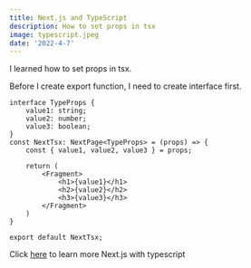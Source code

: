 ```yaml
---
title: Next.js and TypeScript
description: How to set props in tsx
image: typescript.jpeg
date: '2022-4-7'
---
```


I learned how to set props in tsx.

Before I create export function, I need to create interface first.

```tsx
interface TypeProps {
    value1: string;
    value2: number;
    value3: boolean;
}
const NextTsx: NextPage<TypeProps> = (props) => {
    const { value1, value2, value3 } = props;

    return (
        <Fragment>
            <h1>{value1}</h1>
            <h2>{value2}</h2>
            <h3>{value3}</h3>
        </Fragment>
    )
}

export default NextTsx;
```

Click [here](https://nextjs.org/docs/basic-features/typescript) to learn more Next.js with typescript